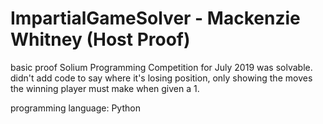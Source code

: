 # ImpartialGameSolver - Mackenzie Whitney (Host Proof)
basic proof Solium Programming Competition for July 2019 was solvable.
didn't add code to say where it's losing position, only showing the moves the winning player must make when given a 1. 

programming language: Python
